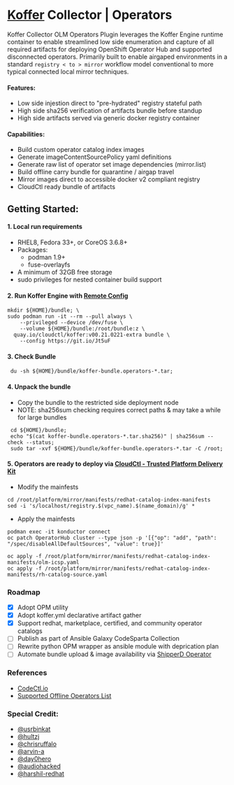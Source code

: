 # [Koffer](https://github.com/containercraft/Koffer) Collector | Operators
Koffer Collector OLM Operators Plugin leverages the Koffer Engine runtime container
to enable streamlined low side enumeration and capture of all required artifacts
for deploying OpenShift Operator Hub and supported disconnected operators.
Primarily built to enable airgaped environments in a standard `registry < to > mirror`
workflow model conventional to more typical connected local mirror techniques.

#### Features:
  - Low side injestion direct to "pre-hydrated" registry stateful path
  - High side sha256 verification of artifacts bundle before standup
  - High side artifacts served via generic docker registry container

#### Capabilities:
  - Build custom operator catalog index images
  - Generate imageContentSourcePolicy yaml definitions
  - Generate raw list of operator set image dependencies (mirror.list)
  - Build offline carry bundle for quarantine / airgap travel
  - Mirror images direct to accessible docker v2 compliant registry
  - CloudCtl ready bundle of artifacts

## Getting Started:

#### 1. Local run requirements
  - RHEL8, Fedora 33+, or CoreOS 3.6.8+
  - Packages:
    - podman 1.9+
    - fuse-overlayfs
  - A minimum of 32GB free storage
  - sudo privileges for nested container build support

#### 2. Run Koffer Engine with [Remote Config](https://git.io/Jt5uF)
```
mkdir ${HOME}/bundle; \
sudo podman run -it --rm --pull always \
    --privileged --device /dev/fuse \
    --volume ${HOME}/bundle:/root/bundle:z \
  quay.io/cloudctl/koffer:v00.21.0221-extra bundle \
    --config https://git.io/Jt5uF
```

#### 3. Check Bundle
```
 du -sh ${HOME}/bundle/koffer-bundle.operators-*.tar;
```

#### 4. Unpack the bundle
  - Copy the bundle to the restricted side deployment node
  - NOTE: sha256sum checking requires correct paths & may take a while for large bundles
```
 cd ${HOME}/bundle;
 echo "$(cat koffer-bundle.operators-*.tar.sha256)" | sha256sum --check --status;
 sudo tar -xvf ${HOME}/bundle/koffer-bundle.operators-*.tar -C /root;
```

#### 5. Operators are ready to deploy via [CloudCtl - Trusted Platform Delivery Kit](https://github.com/CloudCtl/cloudctl)
  - Modify the mainfests
```
cd /root/platform/mirror/manifests/redhat-catalog-index-manifests
sed -i 's/localhost/registry.$(vpc_name).$(name_domain)/g' *
```
  - Apply the mainfests
```
podman exec -it konductor connect
oc patch OperatorHub cluster --type json -p '[{"op": "add", "path": "/spec/disableAllDefaultSources", "value": true}]'

oc apply -f /root/platform/mirror/manifests/redhat-catalog-index-manifests/olm-icsp.yaml 
oc apply -f /root/platform/mirror/manifests/redhat-catalog-index-manifests/rh-catalog-source.yaml
```



### Roadmap
  - [x] Adopt OPM utility
  - [x] Adopt koffer.yml declarative artifact gather
  - [x] Support redhat, marketplace, certified, and community operator catalogs
  - [ ] Publish as part of Ansible Galaxy CodeSparta Collection
  - [ ] Rewrite python OPM wrapper as ansible module with deprication plan
  - [ ] Automate bundle upload & image availability via [ShipperD Operator](https://github.com/ShipperD/shipperd-operator)

### References
  - [CodeCtl.io](https://codectl.io)
  - [Supported Offline Operators List](https://access.redhat.com/articles/4740011)

### Special Credit:
  - [@usrbinkat](https://github.com/usrbinkat)
  - [@hultzj](https://github.com/hultzj)
  - [@chrisruffalo](https://github.com/chrisruffalo)
  - [@arvin-a](https://github.com/arvin-a)
  - [@day0hero](https://github.com/day0hero)
  - [@audiohacked](https://github.com/audiohacked)
  - [@harshil-redhat](https://github.com/harshil-redhat)
